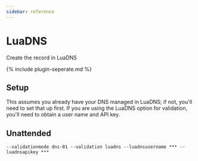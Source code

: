 ```yaml
---
sidebar: reference
---
```


# LuaDNS 
Create the record in LuaDNS

{% include plugin-seperate.md %}

## Setup
This assumes you already have your DNS managed in LuaDNS; if not, you'll need to set that up first. If you are 
using the LuaDNS option for validation, you'll need to obtain a user name and API key.

## Unattended 
`--validationmode dns-01 --validation luadns --luadnsusername *** --luadnsapikey ***`